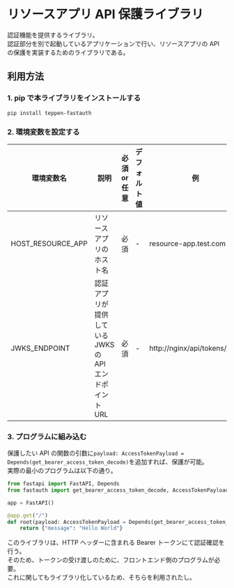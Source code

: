 # リソースアプリ API 保護ライブラリ

認証機能を提供するライブラリ。  
認証部分を別で起動しているアプリケーションで行い、リソースアプリの API の保護を実装するためのライブラリである。

## 利用方法

### 1. pip で本ライブラリをインストールする

```bash
pip install teppen-fastauth
```

### 2. 環境変数を設定する

| 環境変数名        | 説明                                                    | 必須 or 任意 | デフォルト値 | 例                           |
| ----------------- | ------------------------------------------------------- | ------------ | ------------ | ---------------------------- |
| HOST_RESOURCE_APP | リソースアプリのホスト名                                | 必須         | -            | resource-app.test.com        |
| JWKS_ENDPOINT     | 認証アプリが提供している JWKS の API エンドポイント URL | 必須         | -            | http://nginx/api/tokens/jwks |

### 3. プログラムに組み込む

保護したい API の関数の引数に`payload: AccessTokenPayload = Depends(get_bearer_access_token_decode)`を追加すれば、保護が可能。  
実際の最小のプログラムは以下の通り。

```py
from fastapi import FastAPI, Depends
from fastauth import get_bearer_access_token_decode, AccessTokenPayload

app = FastAPI()

@app.get("/")
def root(payload: AccessTokenPayload = Depends(get_bearer_access_token_decode)):
    return {"message": "Hello World"}
```

このライブラリは、HTTP ヘッダーに含まれる Bearer トークンにて認証確認を行う。  
そのため、トークンの受け渡しのために、フロントエンド側のプログラムが必要。  
これに関してもライブラリ化しているため、そちらを利用されたし。

